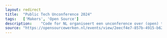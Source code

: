 ```yaml
---	
layout:	redirect
title:	"Public Tech Unconference 2024"
tags:	['Makers', 'Open Source']
description:	"Code for NL organiseert een unconference over (open) technologie waarin publieke waarden, zoals privacy, autonomie en transparantie, en publieke belangen uitgangspunten zijn."
source:	"https://opensourcewerken.nl/events/view/2eecf4e7-857b-4915-b62a-f2abf4e3a7e6/public-tech-unconference-2024"
---	
```


